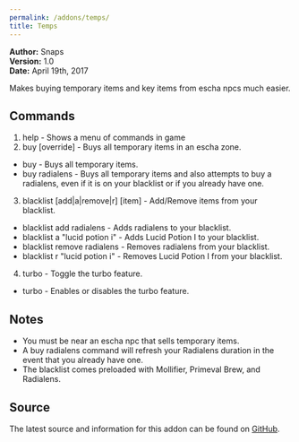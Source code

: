 ```yaml
---
permalink: /addons/temps/
title: Temps
---
```


**Author:**  Snaps<br>
**Version:**  1.0<br>
**Date:** April 19th, 2017<br>

Makes buying temporary items and key items from escha npcs much easier.

## Commands
1. help - Shows a menu of commands in game
2. buy [override] - Buys all temporary items in an escha zone.
- buy - Buys all temporary items.
- buy radialens - Buys all temporary items and also attempts to buy a radialens, even if it is on your blacklist or if you already have one.
3. blacklist [add|a|remove|r] [item] - Add/Remove items from your blacklist.
- blacklist add radialens - Adds radialens to your blacklist.
- blacklist a "lucid potion i" - Adds Lucid Potion I to your blacklist.
- blacklist remove radialens - Removes radialens from  your blacklist.
- blacklist r "lucid potion i" - Removes Lucid Potion I from your blacklist.
4. turbo - Toggle the turbo feature.
- turbo - Enables or disables the turbo feature.

## Notes
* You must be near an escha npc that sells temporary items.
* A buy radialens command will refresh your Radialens duration in the event that you already have one.
* The blacklist comes preloaded with Mollifier, Primeval Brew, and Radialens.

## Source
The latest source and information for this addon can be found on [GitHub](https://github.com/Windower/Lua/tree/live/addons/temps).